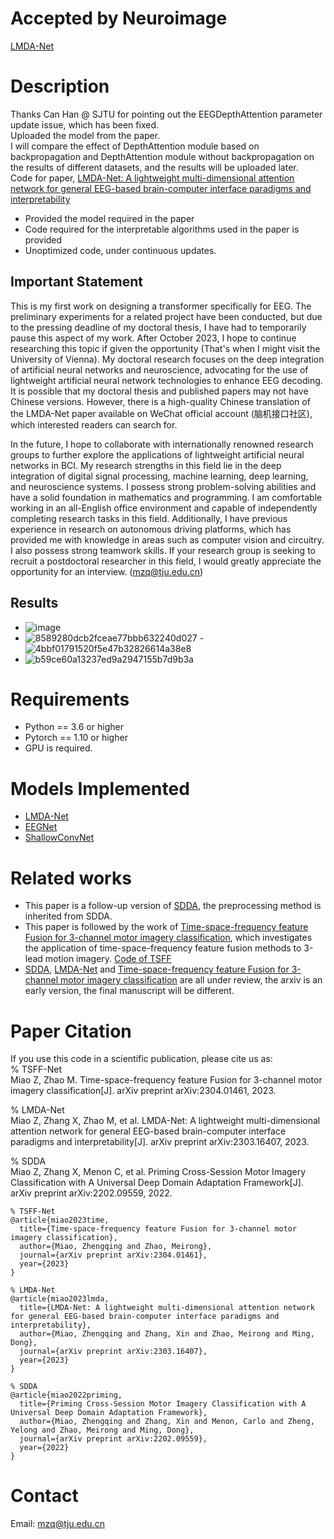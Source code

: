 
# Accepted by Neuroimage
[LMDA-Net](https://doi.org/10.1016/j.neuroimage.2023.120209) 

# Description
Thanks Can Han @ SJTU for pointing out the EEGDepthAttention parameter update issue, which has been fixed.  
Uploaded the model from the paper.  
I will compare the effect of DepthAttention module based on backpropagation and DepthAttention module without backpropagation on the results of different datasets, and the results will be uploaded later.  
Code for paper, [LMDA-Net: A lightweight multi-dimensional attention network for general EEG-based brain-computer interface paradigms and interpretability](https://arxiv.org/pdf/2303.16407.pdf)
- Provided the model required in the paper
- Code required for the interpretable algorithms used in the paper is provided
- Unoptimized code, under continuous updates.

## Important Statement
This is my first work on designing a transformer specifically for EEG. The preliminary experiments for a related project have been conducted, but due to the pressing deadline of my doctoral thesis, I have had to temporarily pause this aspect of my work. After October 2023, I hope to continue researching this topic if given the opportunity (That's when I might visit the University of Vienna). 
My doctoral research focuses on the deep integration of artificial neural networks and neuroscience, advocating for the use of lightweight artificial neural network technologies to enhance EEG decoding. It is possible that my doctoral thesis and published papers may not have Chinese versions. However, there is a high-quality Chinese translation of the LMDA-Net paper available on WeChat official account (脑机接口社区), which interested readers can search for.

In the future, I hope to collaborate with internationally renowned research groups to further explore the applications of lightweight artificial neural networks in BCI. My research strengths in this field lie in the deep integration of digital signal processing, machine learning, deep learning, and neuroscience systems. I possess strong problem-solving abilities and have a solid foundation in mathematics and programming. I am comfortable working in an all-English office environment and capable of independently completing research tasks in this field. Additionally, I have previous experience in research on autonomous driving platforms, which has provided me with knowledge in areas such as computer vision and circuitry. I also possess strong teamwork skills.
If your research group is seeking to recruit a postdoctoral researcher in this field, I would greatly appreciate the opportunity for an interview. (mzq@tju.edu.cn)

## Results
- ![image](https://github.com/MiaoZhengQing/LMDA-Code/assets/116713490/b8327d97-6f55-4ac1-8add-912a3feceff8)
- ![8589280dcb2fceae77bbb632240d027](https://github.com/MiaoZhengQing/LMDA-Code/assets/116713490/cbfede5b-9a45-46a4-95a6-f67f9ba0f15e)
-![4bbf01791520f5e47b32826614a38e8](https://github.com/MiaoZhengQing/LMDA-Code/assets/116713490/fb0f4bb7-c7a1-4f4c-964b-cbd3bea326e3)
- ![b59ce60a13237ed9a2947155b7d9b3a](https://github.com/MiaoZhengQing/LMDA-Code/assets/116713490/a162dfc7-ded0-4629-822d-d4ff3acd8355)


# Requirements
- Python == 3.6 or higher
- Pytorch == 1.10 or higher
- GPU is required. 

# Models Implemented
- [LMDA-Net](https://doi.org/10.1016/j.neuroimage.2023.120209) 
- [EEGNet](https://github.com/vlawhern/arl-eegmodels)
- [ShallowConvNet](https://github.com/TNTLFreiburg/braindecode)

# Related works
- This paper is a follow-up version of [SDDA](https://arxiv.org/pdf/2202.09559.pdf), the preprocessing method is inherited from SDDA.
- This paper is followed by the work of  [Time-space-frequency feature Fusion for 3-channel motor imagery classification](https://arxiv.org/pdf/2304.01461.pdf), which investigates the application of time-space-frequency feature fusion methods to 3-lead motion imagery. [Code of TSFF](https://github.com/MiaoZhengQing/TSFF)
- [SDDA](https://arxiv.org/pdf/2202.09559.pdf), [LMDA-Net](https://doi.org/10.1016/j.neuroimage.2023.120209) and [Time-space-frequency feature Fusion for 3-channel motor imagery classification](https://arxiv.org/pdf/2304.01461.pdf) are all under review,  the arxiv  is an early version, the final manuscript will be different. 

# Paper Citation
If you use this code in a scientific publication, please cite us as:  
% TSFF-Net  
Miao Z, Zhao M. Time-space-frequency feature Fusion for 3-channel motor imagery classification[J]. arXiv preprint arXiv:2304.01461, 2023.

% LMDA-Net  
Miao Z, Zhang X, Zhao M, et al. LMDA-Net: A lightweight multi-dimensional attention network for general EEG-based brain-computer interface paradigms and interpretability[J]. arXiv preprint arXiv:2303.16407, 2023.

% SDDA  
Miao Z, Zhang X, Menon C, et al. Priming Cross-Session Motor Imagery Classification with A Universal Deep Domain Adaptation Framework[J]. arXiv preprint arXiv:2202.09559, 2022.

```
% TSFF-Net
@article{miao2023time,
  title={Time-space-frequency feature Fusion for 3-channel motor imagery classification},
  author={Miao, Zhengqing and Zhao, Meirong},
  journal={arXiv preprint arXiv:2304.01461},
  year={2023}
}

% LMDA-Net
@article{miao2023lmda,
  title={LMDA-Net: A lightweight multi-dimensional attention network for general EEG-based brain-computer interface paradigms and interpretability},
  author={Miao, Zhengqing and Zhang, Xin and Zhao, Meirong and Ming, Dong},
  journal={arXiv preprint arXiv:2303.16407},
  year={2023}
}

% SDDA
@article{miao2022priming,
  title={Priming Cross-Session Motor Imagery Classification with A Universal Deep Domain Adaptation Framework},
  author={Miao, Zhengqing and Zhang, Xin and Menon, Carlo and Zheng, Yelong and Zhao, Meirong and Ming, Dong},
  journal={arXiv preprint arXiv:2202.09559},
  year={2022}
}
```

# Contact
Email: mzq@tju.edu.cn
